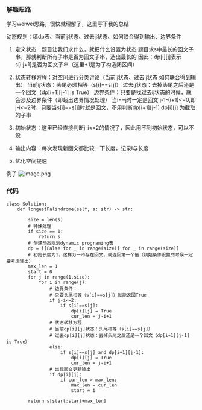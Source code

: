 ### 解题思路
学习weiwei思路，很快就理解了，这里写下我的总结


动态规划：填dp表、当前ij状态、过去ij状态、如何联合得到输出、边界条件

1. 定义状态：题目让我们求什么，就把什么设置为状态
题目求s中最长的回文子串，那就判断所有子串是否为回文子串，选出最长的
因此：dp[i][j]表示s[i:j+1]是否为回文子串（这里+1是为了构造闭区间）

2. 状态转移方程：对空间进行分类讨论（当前ij状态、过去ij状态 如何联合得到输出）
当前ij状态：头尾必须相等（s[i]==s[j]）
过去ij状态：去掉头尾之后还是一个回文（dp[i+1][j-1] is True）
边界条件：只要是找过去ij状态的时候，就会涉及边界条件（即超出边界情况处理）
    当i==j时一定是回文
    j-1-(i+1)<=0,即j-i<=2时，只要当s[i]==s[j]时就是回文，不用判断dp[i+1][j-1]
dp[i][j] 为截取的子串

3. 初始状态：这里已经直接判断j-i<=2的情况了，因此用不到初始状态，可以不设
4. 输出内容：每次发现新回文都比较一下长度，记录i与长度
5. 优化空间提速

例子
![image.png](https://pic.leetcode-cn.com/1615968357-TrNoqw-image.png)


### 代码

```python3
class Solution:
    def longestPalindrome(self, s: str) -> str:
        
        size = len(s)
        # 特殊处理
        if size == 1:
            return s
        # 创建动态规划dynamic programing表
        dp = [[False for _ in range(size)] for _ in range(size)]
        # 初始长度为1，这样万一不存在回文，就返回第一个值（初始条件设置的时候一定要考虑输出）
        max_len = 1
        start = 0
        for j in range(1,size):
            for i in range(j):
                # 边界条件：
                # 只要头尾相等（s[i]==s[j]）就能返回True
                if j-i<=2:
                    if s[i]==s[j]:
                        dp[i][j] = True
                        cur_len = j-i+1
                # 状态转移方程 
                # 当前dp[i][j]状态：头尾相等（s[i]==s[j]）
                # 过去dp[i][j]状态：去掉头尾之后还是一个回文（dp[i+1][j-1] is True）
                else:
                    if s[i]==s[j] and dp[i+1][j-1]:
                        dp[i][j] = True
                        cur_len = j-i+1
                # 出现回文更新输出
                if dp[i][j]:
                    if cur_len > max_len:
                        max_len = cur_len
                        start = i

        return s[start:start+max_len]
```